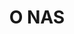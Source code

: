 ---
templateKey: 'people-page'
path: /people
title: O NAS
image: /img/europe-map.png
description: 
---